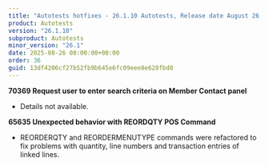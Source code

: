 ```yaml
---
title: "Autotests hotfixes - 26.1.10 Autotests, Release date August 26, 2025 - Hotfixes"
product: Autotests
version: "26.1.10"
subproduct: Autotests
minor_version: "26.1"
date: 2025-08-26 00:00:00+00:00
order: 36
guid: 13df4206cf27b52fb9b645e6fc09eee8e628fbd0
---
```


<strong>70369 Request user to enter search criteria on Member Contact panel</strong>
<ul><li>Details not available.</li></ul>
<strong>65635 Unexpected behavior with REORDQTY POS Command</strong>
<ul><li>REORDERQTY and REORDERMENUTYPE commands were refactored to fix problems with quantity, line numbers and transaction entries of linked lines.</li></ul>
